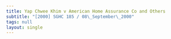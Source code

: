 ```yaml
---
title: Yap Chwee Khim v American Home Assurance Co and Others
subtitle: "[2000] SGHC 185 / 08\_September\_2000"
tags: null
layout: single
---
```


